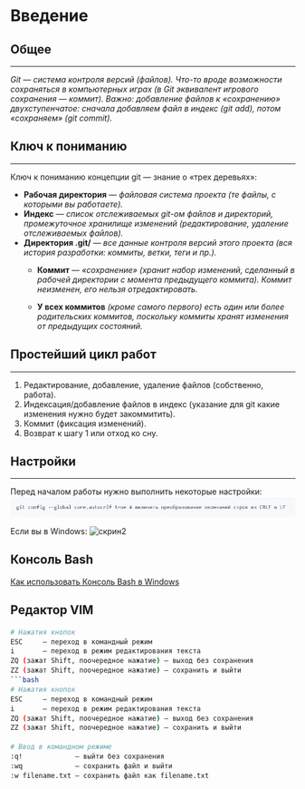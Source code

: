 # __Введение__

## Общее
__________________________________________________________________
*Git — система контроля версий (файлов). Что-то вроде возможности сохраняться в компьютерных играх (в Git эквивалент игрового сохранения — коммит). Важно: добавление файлов к «сохранению» двухступенчатое: сначала добавляем файл в индекс (git add), потом «сохраняем» (git commit).*

## Ключ к пониманию
__________________________________________________________________
Ключ к пониманию концепции git — знание о «трех деревьях»:

 * __Рабочая директория__ — _файловая система проекта (те файлы, с которыми вы работаете)._
 * __Индекс__ — _список отслеживаемых git-ом файлов и директорий, промежуточное хранилище изменений (редактирование, удаление отслеживаемых файлов)._
 * __Директория .git/__ — _все данные контроля версий этого проекта (вся история разработки: коммиты, ветки, теги и пр.)._
   + __Коммит__ — _«сохранение» (хранит набор изменений, сделанный в рабочей директории с момента предыдущего коммита). Коммит неизменен, его нельзя отредактировать._

   + __У всех коммитов__ _(кроме самого первого) есть один или более родительских коммитов, поскольку коммиты хранят изменения от предыдущих состояний._

## Простейший цикл работ
__________________________________________________________________
1. Редактирование, добавление, удаление файлов (собственно, работа).
2. Индексация/добавление файлов в индекс (указание для git какие изменения нужно будет закоммитить).
3. Коммит (фиксация изменений).
4. Возврат к шагу 1 или отход ко сну.

## Настройки
__________________________________________________________________
Перед началом работы нужно выполнить некоторые настройки:
![скрин1](https://github.com/DmitriyVU/SecondProject/blob/master/Imagines/eslivivwindows.jpg)

Если вы в Windows:
![скрин2](/SecondProject/Imagines/eslivivwindows.jpg)

## Консоль Bash
[Как использовать Консоль Bash в Windows](https://github.com/cyberspacedk/BASH-Commands)

## Редактор VIM
```bash
# Нажатия кнопок
ESC     — переход в командный режим
i       — переход в режим редактирования текста
ZQ (зажат Shift, поочередное нажатие) — выход без сохранения
ZZ (зажат Shift, поочередное нажатие) — сохранить и выйти
```bash
# Нажатия кнопок
ESC     — переход в командный режим
i       — переход в режим редактирования текста
ZQ (зажат Shift, поочередное нажатие) — выход без сохранения
ZZ (зажат Shift, поочередное нажатие) — сохранить и выйти

# Ввод в командном режиме
:q!             — выйти без сохранения
:wq             — сохранить файл и выйти
:w filename.txt — сохранить файл как filename.txt

```

